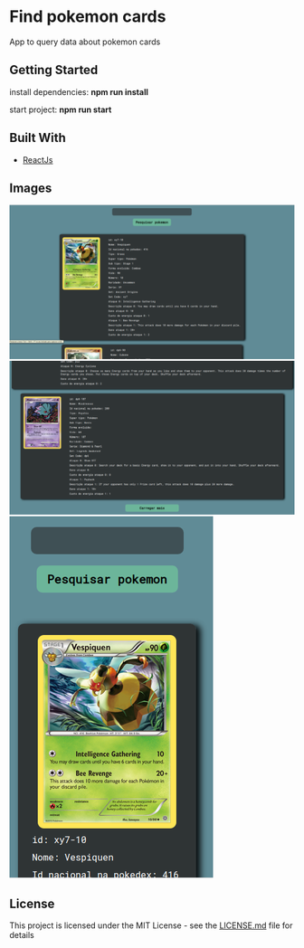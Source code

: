 # Find pokemon cards

App to query data about pokemon cards

## Getting Started

install dependencies: <b>npm run install</b> 

start project: <b>npm run start</b>

## Built With

* [ReactJs](https://pt-br.reactjs.org/) 

## Images

<img src="public/images/desktop.png">
<img src="public/images/desktop_2.png">
<img src="public/images/mobile_pokemon.png">

## License

This project is licensed under the MIT License - see the [LICENSE.md](LICENSE.md) file for details


